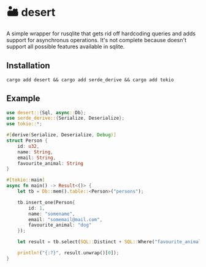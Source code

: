 # 🏜️ desert
A simple wrapper for rusqlite that gets rid off hardcoding queries and adds support for asynchronus operations. It's not complete because doesn't support all possible features available in sqlite.

## Installation
```
cargo add desert && cargo add serde_derive && cargo add tokio
``` 

## Example
```rust
use desert::{Sql, async::Db};
use serde_derive::{Serialize, Deserialize};
use tokio::*;

#[derive(Serialize, Deserialize, Debug)]
struct Person {
    id: u32,
    name: String,
    email: String,
    favourite_animal: String
}

#[tokio::main]
async fn main() -> Result<()> {
    let tb = Db::mem().table::<Person>("persons");

    tb.insert_one(Person{
        id: 1,
        name: "somename",
        email: "somemail@mail.com",
        favourite_animal: "dog"
    });

    let result = tb.select(SQL::Distinct + SQL::Where("favourite_animal = dog")).await?;

    println!("{:?}", result.unwrap()[0]);
}
```
